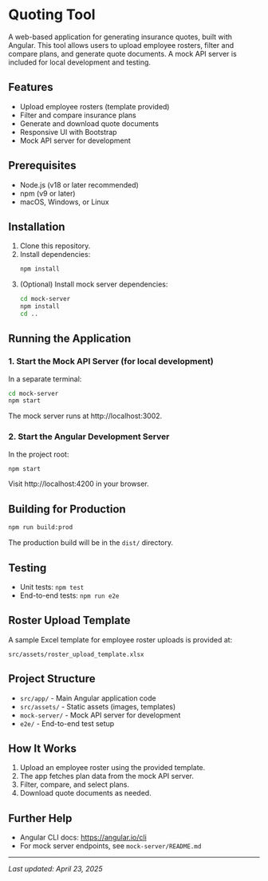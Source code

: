 # Quoting Tool

A web-based application for generating insurance quotes, built with Angular. This tool allows users to upload employee rosters, filter and compare plans, and generate quote documents. A mock API server is included for local development and testing.

## Features

- Upload employee rosters (template provided)
- Filter and compare insurance plans
- Generate and download quote documents
- Responsive UI with Bootstrap
- Mock API server for development

## Prerequisites

- Node.js (v18 or later recommended)
- npm (v9 or later)
- macOS, Windows, or Linux

## Installation

1. Clone this repository.
2. Install dependencies:
   ```bash
   npm install
   ```
3. (Optional) Install mock server dependencies:
   ```bash
   cd mock-server
   npm install
   cd ..
   ```

## Running the Application

### 1. Start the Mock API Server (for local development)

In a separate terminal:

```bash
cd mock-server
npm start
```

The mock server runs at http://localhost:3002.

### 2. Start the Angular Development Server

In the project root:

```bash
npm start
```

Visit http://localhost:4200 in your browser.

## Building for Production

```bash
npm run build:prod
```

The production build will be in the `dist/` directory.

## Testing

- Unit tests: `npm test`
- End-to-end tests: `npm run e2e`

## Roster Upload Template

A sample Excel template for employee roster uploads is provided at:

```
src/assets/roster_upload_template.xlsx
```

## Project Structure

- `src/app/` - Main Angular application code
- `src/assets/` - Static assets (images, templates)
- `mock-server/` - Mock API server for development
- `e2e/` - End-to-end test setup

## How It Works

1. Upload an employee roster using the provided template.
2. The app fetches plan data from the mock API server.
3. Filter, compare, and select plans.
4. Download quote documents as needed.

## Further Help

- Angular CLI docs: https://angular.io/cli
- For mock server endpoints, see `mock-server/README.md`

---

_Last updated: April 23, 2025_

